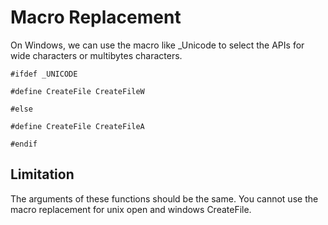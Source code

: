 # Macro Replacement

On Windows, we can use the macro like _Unicode to select the APIs for wide characters or multibytes characters. 

```
#ifdef _UNICODE

#define CreateFile CreateFileW

#else

#define CreateFile CreateFileA

#endif

```

## Limitation

The arguments of these functions should be the same. You cannot use the macro replacement for unix open and windows CreateFile.
